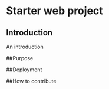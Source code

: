 # Starter web project

## Introduction

An introduction

##Purpose

##Deployment

##How to contribute